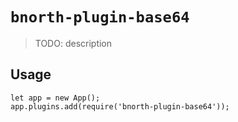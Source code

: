 # `bnorth-plugin-base64`

> TODO: description

## Usage

```
let app = new App();
app.plugins.add(require('bnorth-plugin-base64'));
```
